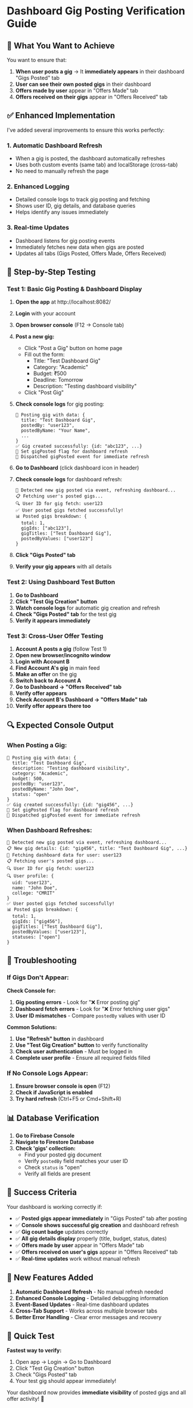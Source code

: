 # Dashboard Gig Posting Verification Guide

## 🎯 **What You Want to Achieve**

You want to ensure that:
1. **When user posts a gig** → It **immediately appears** in their dashboard "Gigs Posted" tab
2. **User can see their own posted gigs** in their dashboard
3. **Offers made by user** appear in "Offers Made" tab  
4. **Offers received on their gigs** appear in "Offers Received" tab

## ✅ **Enhanced Implementation**

I've added several improvements to ensure this works perfectly:

### **1. Automatic Dashboard Refresh**
- When a gig is posted, the dashboard automatically refreshes
- Uses both custom events (same tab) and localStorage (cross-tab)
- No need to manually refresh the page

### **2. Enhanced Logging**
- Detailed console logs to track gig posting and fetching
- Shows user ID, gig details, and database queries
- Helps identify any issues immediately

### **3. Real-time Updates**
- Dashboard listens for gig posting events
- Immediately fetches new data when gigs are posted
- Updates all tabs (Gigs Posted, Offers Made, Offers Received)

## 🧪 **Step-by-Step Testing**

### **Test 1: Basic Gig Posting & Dashboard Display**

1. **Open the app** at http://localhost:8082/
2. **Login** with your account
3. **Open browser console** (F12 → Console tab)
4. **Post a new gig:**
   - Click "Post a Gig" button on home page
   - Fill out the form:
     - Title: "Test Dashboard Gig"
     - Category: "Academic" 
     - Budget: ₹500
     - Deadline: Tomorrow
     - Description: "Testing dashboard visibility"
   - Click "Post Gig"

5. **Check console logs** for gig posting:
   ```
   🚀 Posting gig with data: {
     title: "Test Dashboard Gig",
     postedBy: "user123",
     postedByName: "Your Name",
     ...
   }
   ✅ Gig created successfully: {id: "abc123", ...}
   🔄 Set gigPosted flag for dashboard refresh
   📡 Dispatched gigPosted event for immediate refresh
   ```

6. **Go to Dashboard** (click dashboard icon in header)
7. **Check console logs** for dashboard refresh:
   ```
   🔄 Detected new gig posted via event, refreshing dashboard...
   📋 Fetching user's posted gigs...
   🔍 User ID for gig fetch: user123
   ✅ User posted gigs fetched successfully!
   📊 Posted gigs breakdown: {
     total: 1,
     gigIds: ["abc123"],
     gigTitles: ["Test Dashboard Gig"],
     postedByValues: ["user123"]
   }
   ```

8. **Click "Gigs Posted" tab**
9. **Verify your gig appears** with all details

### **Test 2: Using Dashboard Test Button**

1. **Go to Dashboard**
2. **Click "Test Gig Creation" button**
3. **Watch console logs** for automatic gig creation and refresh
4. **Check "Gigs Posted" tab** for the test gig
5. **Verify it appears immediately**

### **Test 3: Cross-User Offer Testing**

1. **Account A posts a gig** (follow Test 1)
2. **Open new browser/incognito window**
3. **Login with Account B**
4. **Find Account A's gig** in main feed
5. **Make an offer** on the gig
6. **Switch back to Account A**
7. **Go to Dashboard → "Offers Received" tab**
8. **Verify offer appears**
9. **Check Account B's Dashboard → "Offers Made" tab**
10. **Verify offer appears there too**

## 🔍 **Expected Console Output**

### **When Posting a Gig:**
```
🚀 Posting gig with data: {
  title: "Test Dashboard Gig",
  description: "Testing dashboard visibility",
  category: "Academic",
  budget: 500,
  postedBy: "user123",
  postedByName: "John Doe",
  status: "open"
}
✅ Gig created successfully: {id: "gig456", ...}
🔄 Set gigPosted flag for dashboard refresh
📡 Dispatched gigPosted event for immediate refresh
```

### **When Dashboard Refreshes:**
```
🔄 Detected new gig posted via event, refreshing dashboard...
📋 New gig details: {id: "gig456", title: "Test Dashboard Gig", ...}
🔄 Fetching dashboard data for user: user123
📋 Fetching user's posted gigs...
🔍 User ID for gig fetch: user123
🔍 User profile: {
  uid: "user123",
  name: "John Doe",
  college: "CMRIT"
}
✅ User posted gigs fetched successfully!
📊 Posted gigs breakdown: {
  total: 1,
  gigIds: ["gig456"],
  gigTitles: ["Test Dashboard Gig"],
  postedByValues: ["user123"],
  statuses: ["open"]
}
```

## 🚨 **Troubleshooting**

### **If Gigs Don't Appear:**

**Check Console for:**
1. **Gig posting errors** - Look for "❌ Error posting gig"
2. **Dashboard fetch errors** - Look for "❌ Error fetching user gigs"
3. **User ID mismatches** - Compare `postedBy` values with user ID

**Common Solutions:**
1. **Use "Refresh" button** in dashboard
2. **Use "Test Gig Creation" button** to verify functionality
3. **Check user authentication** - Must be logged in
4. **Complete user profile** - Ensure all required fields filled

### **If No Console Logs Appear:**
1. **Ensure browser console is open** (F12)
2. **Check if JavaScript is enabled**
3. **Try hard refresh** (Ctrl+F5 or Cmd+Shift+R)

## 📊 **Database Verification**

1. **Go to Firebase Console**
2. **Navigate to Firestore Database**
3. **Check 'gigs' collection:**
   - Find your posted gig document
   - Verify `postedBy` field matches your user ID
   - Check `status` is "open"
   - Verify all fields are present

## 🎉 **Success Criteria**

Your dashboard is working correctly if:
- ✅ **Posted gigs appear immediately** in "Gigs Posted" tab after posting
- ✅ **Console shows successful gig creation** and dashboard refresh
- ✅ **Gig count badge** updates correctly
- ✅ **All gig details display** properly (title, budget, status, dates)
- ✅ **Offers made by user** appear in "Offers Made" tab
- ✅ **Offers received on user's gigs** appear in "Offers Received" tab
- ✅ **Real-time updates** work without manual refresh

## 🔧 **New Features Added**

1. **Automatic Dashboard Refresh** - No manual refresh needed
2. **Enhanced Console Logging** - Detailed debugging information
3. **Event-Based Updates** - Real-time dashboard updates
4. **Cross-Tab Support** - Works across multiple browser tabs
5. **Better Error Handling** - Clear error messages and recovery

## 📱 **Quick Test**

**Fastest way to verify:**
1. Open app → Login → Go to Dashboard
2. Click "Test Gig Creation" button
3. Check "Gigs Posted" tab
4. Your test gig should appear immediately!

Your dashboard now provides **immediate visibility** of posted gigs and all offer activity! 🚀
